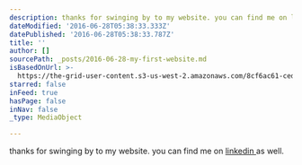 ```yaml
---
description: thanks for swinging by to my website. you can find me on linkedin as well.
dateModified: '2016-06-28T05:38:33.333Z'
datePublished: '2016-06-28T05:38:33.787Z'
title: ''
author: []
sourcePath: _posts/2016-06-28-my-first-website.md
isBasedOnUrl: >-
  https://the-grid-user-content.s3-us-west-2.amazonaws.com/8cf6ac61-ced9-4ce8-a8b7-7cb2edebb2d1.jpg
starred: false
inFeed: true
hasPage: false
inNav: false
_type: MediaObject

---
```

thanks for swinging by to my website. you can find me on [linkedin ][0]as well.

[0]: https://www.linkedin.com/in/jasonhk1020 "LinkedIn"